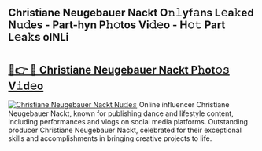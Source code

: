 ## Christiane Neugebauer Nackt O𝚗𝚕yf𝚊ns L𝚎a𝚔ed N𝚞𝚍es - Part-hyn P𝚑𝚘tos Vi𝚍𝚎o - H𝚘𝚝 Part L𝚎a𝚔s oINLi

# <h2><a href="http://kf4aqvl.oniu.top/?m=Christiane+Neugebauer+Nackt">🔗👉 🔴 Christiane Neugebauer Nackt P𝚑ot𝚘𝚜 V𝚒d𝚎o</a></h2>

[![Christiane Neugebauer Nackt Nu𝚍e𝚜](https://i.imgur.com/0qMVB7G.gif)](http://kf4aqvl.oniu.top/?m=Christiane+Neugebauer+Nackt)
Online influencer Christiane Neugebauer Nackt, known for publishing dance and lifestyle content, including performances and vlogs on social media platforms. Outstanding producer Christiane Neugebauer Nackt, celebrated for their exceptional skills and accomplishments in bringing creative projects to life.  
